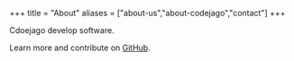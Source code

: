 +++
title = "About"
aliases = ["about-us","about-codejago","contact"]
+++

Cdoejago develop software.

Learn more and contribute on [GitHub](https://github.com/codejago).
